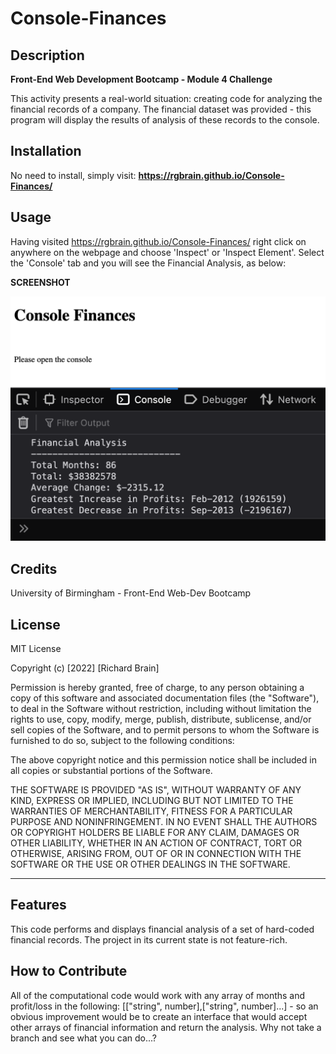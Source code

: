 # Console-Finances

## Description

**Front-End Web Development Bootcamp - Module 4 Challenge**

This activity presents a real-world situation: creating code for analyzing the financial records of a company. The financial dataset was provided - this program will display the results of analysis of these records to the console.

## Installation

No need to install, simply visit:  **https://rgbrain.github.io/Console-Finances/**

## Usage

Having visited https://rgbrain.github.io/Console-Finances/ right click on anywhere on the webpage and choose 'Inspect' or 'Inspect Element'.  Select the 'Console' tab and you will see the Financial Analysis, as below:

**SCREENSHOT**

   ![Project Screenshot](images/screenshot.png)


## Credits

University of Birmingham - Front-End Web-Dev Bootcamp

## License

MIT License

Copyright (c) [2022] [Richard Brain]

Permission is hereby granted, free of charge, to any person obtaining a copy
of this software and associated documentation files (the "Software"), to deal
in the Software without restriction, including without limitation the rights
to use, copy, modify, merge, publish, distribute, sublicense, and/or sell
copies of the Software, and to permit persons to whom the Software is
furnished to do so, subject to the following conditions:

The above copyright notice and this permission notice shall be included in all
copies or substantial portions of the Software.

THE SOFTWARE IS PROVIDED "AS IS", WITHOUT WARRANTY OF ANY KIND, EXPRESS OR
IMPLIED, INCLUDING BUT NOT LIMITED TO THE WARRANTIES OF MERCHANTABILITY,
FITNESS FOR A PARTICULAR PURPOSE AND NONINFRINGEMENT. IN NO EVENT SHALL THE
AUTHORS OR COPYRIGHT HOLDERS BE LIABLE FOR ANY CLAIM, DAMAGES OR OTHER
LIABILITY, WHETHER IN AN ACTION OF CONTRACT, TORT OR OTHERWISE, ARISING FROM,
OUT OF OR IN CONNECTION WITH THE SOFTWARE OR THE USE OR OTHER DEALINGS IN THE
SOFTWARE.


---

## Features

This code performs and displays financial analysis of a set of hard-coded financial records.  The project in its current state is not feature-rich.


## How to Contribute

All of the computational code would work with any array of months and profit/loss in the following: [["string", number],["string", number]...] - so an obvious improvement would be to create an interface that would accept other arrays of financial information and return the analysis.  Why not take a branch and see what you can do...?


